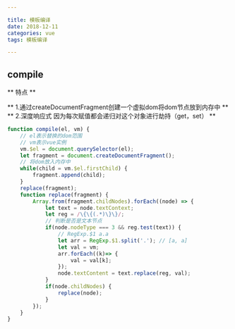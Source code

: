 ```yaml
---

title: 模板编译
date: 2018-12-11
categories: vue
tags: 模板编译

---
```


## compile
** 特点 **

** 1.通过createDocumentFragment创建一个虚拟dom将dom节点放到内存中 **
** 2.深度响应式 因为每次赋值都会递归对这个对象进行劫持（get，set） **

```javascript
function compile(el, vm) {
	// el表示替换的dom范围
	// vm表示vue实例
	vm.$el = document.querySelector(el);
	let fragment = document.createDocumentFragment();
	// 将dom放入内存中
	while(child = vm.$el.firstChild) {
		fragment.append(child);
	}
	replace(fragment);
	function replace(fragment) {
		Array.from(fragment.childNodes).forEach((node) => {
			let text = node.textContext;
			let reg = /\{\{(.*)\}\}/;
			// 判断是否是文本节点
			if(node.nodeType === 3 && reg.test(text)) {
				// RegExp.$1 a.a
				let arr = RegExp.$1.split('.'); // [a, a]
				let val = vm;
				arr.forEach((k)=> {
					val = val[k];
				});
				node.textContent = text.replace(reg, val);
			}
			if(node.childNodes) {
				replace(node);
			}
		});
	}
}
```

